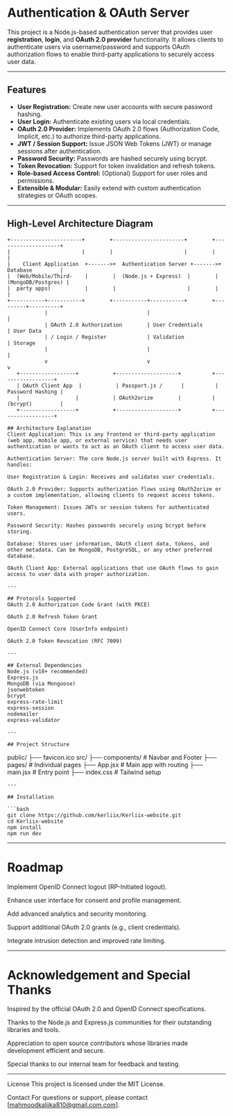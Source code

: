 # Authentication & OAuth Server

This project is a Node.js-based authentication server that provides user **registration**, **login**, and **OAuth 2.0 provider** functionality. It allows clients to authenticate users via username/password and supports OAuth authorization flows to enable third-party applications to securely access user data.

---

## Features

- **User Registration:** Create new user accounts with secure password hashing.
- **User Login:** Authenticate existing users via local credentials.
- **OAuth 2.0 Provider:** Implements OAuth 2.0 flows (Authorization Code, Implicit, etc.) to authorize third-party applications.
- **JWT / Session Support:** Issue JSON Web Tokens (JWT) or manage sessions after authentication.
- **Password Security:** Passwords are hashed securely using bcrypt.
- **Token Revocation:** Support for token invalidation and refresh tokens.
- **Role-based Access Control:** (Optional) Support for user roles and permissions.
- **Extensible & Modular:** Easily extend with custom authentication strategies or OAuth scopes.

---

## High-Level Architecture Diagram

```plaintext
+-----------------------+        +-----------------------+        +--------------------+
|                       |        |                       |        |                    |
|    Client Application  +------->+  Authentication Server +------->+   Database         |
|  (Web/Mobile/Third-    |        |  (Node.js + Express)  |        | (MongoDB/Postgres) |
|  party apps)           |        |                       |        |                    |
+-----------+-----------+        +-----------+-----------+        +---------+----------+
            |                                |                              |
            | OAuth 2.0 Authorization        | User Credentials             | User Data
            | / Login / Register             | Validation                   | Storage
            |                                |                              |
            v                                v                              v
   +------------------+           +--------------------+          +------------------+
   | OAuth Client App  |           | Passport.js /      |          | Password Hashing |
   |                  |           | OAuth2orize        |          | (bcrypt)         |
   +------------------+           +--------------------+          +------------------+

## Architecture Explanation
Client Application: This is any frontend or third-party application (web app, mobile app, or external service) that needs user authentication or wants to act as an OAuth client to access user data.

Authentication Server: The core Node.js server built with Express. It handles:

User Registration & Login: Receives and validates user credentials.

OAuth 2.0 Provider: Supports authorization flows using OAuth2orize or a custom implementation, allowing clients to request access tokens.

Token Management: Issues JWTs or session tokens for authenticated users.

Password Security: Hashes passwords securely using bcrypt before storing.

Database: Stores user information, OAuth client data, tokens, and other metadata. Can be MongoDB, PostgreSQL, or any other preferred database.

OAuth Client App: External applications that use OAuth flows to gain access to user data with proper authorization.

---

## Protocols Supported
OAuth 2.0 Authorization Code Grant (with PKCE)

OAuth 2.0 Refresh Token Grant

OpenID Connect Core (UserInfo endpoint)

OAuth 2.0 Token Revocation (RFC 7009)

---

## External Dependencies
Node.js (v18+ recommended)
Express.js
MongoDB (via Mongoose)
jsonwebtoken
bcrypt
express-rate-limit
express-session
nodemailer
express-validator

---

## Project Structure

```
public/
├── favicon.ico
src/
├── components/       # Navbar and Footer
├── pages/            # Individual pages
├── App.jsx           # Main app with routing
├── main.jsx          # Entry point
├── index.css         # Tailwind setup
```
---

## Installation

```bash
git clone https://github.com/kerliix/Kerliix-website.git
cd Kerliix-website
npm install
npm run dev
```

---

# Roadmap
Implement OpenID Connect logout (RP-Initiated logout).

Enhance user interface for consent and profile management.

Add advanced analytics and security monitoring.

Support additional OAuth 2.0 grants (e.g., client credentials).

Integrate intrusion detection and improved rate limiting.

---

# Acknowledgement and Special Thanks
Inspired by the official OAuth 2.0 and OpenID Connect specifications.

Thanks to the Node.js and Express.js communities for their outstanding libraries and tools.

Appreciation to open source contributors whose libraries made development efficient and secure.

Special thanks to our internal team for feedback and testing.

---

License
This project is licensed under the MIT License.

Contact
For questions or support, please contact [mahmoodkaliika810@gmail.com.com].
